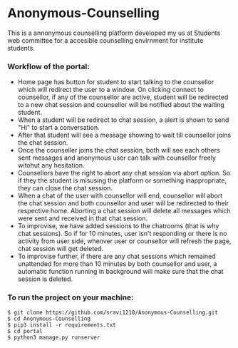# Anonymous-Counselling
This is a annonymous counselling platform developed my us at Students web committee for a accesible counselling envirnment for institute students.

### Workflow of the portal:

* Home page has button for student to start talking to the counsellor which will redirect the user to a window. On clicking connect to counsellor, if any of the counsellor are active, student will be redirected to a new chat session and counsellor will be notified about the waiting student. 
* When a student will be redirect to chat session, a alert is shown to send "Hi" to start a conversation. 
* After that student will see a message showing to wait till counsellor joins the chat session.
* Once the counseller joins the chat session, both will see each others sent messages and anonymous user can talk with counsellor freely witohut any hesitation.
* Counsellors have the right to abort any chat session via abort option. So if they the student is misusing the platform or something inappropriate, they can close the chat session.
* When a chat of the user with counsellor will end, counsellor will abort the chat session and both counsellor and user will be redirected to their respective home. Aborting a chat session will delete all messages which were sent and received in that chat session.
* To improvise, we have added sessions to the chatrooms (that is why chat sessions). So if for 10 minutes, user isn't responding or there is no activity from user side, whenver user or counsellor will refresh the page, chat session will get deleted.
* To improvise further, if there are any chat sessions which remained unattended for more than 10 minutes by both counsellor and user, a automatic function running in background will make sure that the chat session is deleted. 
 
 
### To run the project on your machine:
```
$ git clone https://github.com/sravi1210/Anonymous-Counselling.git
$ cd Anonymous-Counselling
$ pip3 install -r requirements.txt
$ cd portal
$ python3 manage.py runserver
```

